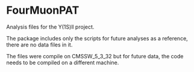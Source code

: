 # FourMuonPAT
Analysis files for the Y(1S)ll project.

The package includes only the scripts for future analyses as a reference, there are no data files in it.

The files were compile on CMSSW_5_3_32 but for future data, the code needs to be compiled on a different machine. 
